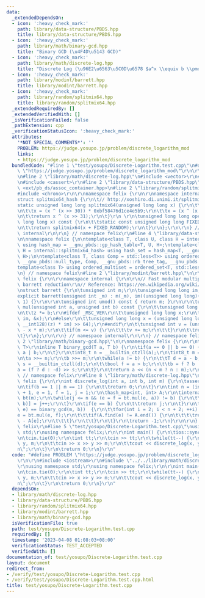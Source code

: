 ```yaml
---
data:
  _extendedDependsOn:
  - icon: ':heavy_check_mark:'
    path: library/data-structure/PBDS.hpp
    title: library/data-structure/PBDS.hpp
  - icon: ':heavy_check_mark:'
    path: library/math/binary-gcd.hpp
    title: "Binary GCD (\u4F4D\u5143 GCD)"
  - icon: ':heavy_check_mark:'
    path: library/math/discrete-log.hpp
    title: "Discrete Log (\u96E2\u6563\u5C0D\u6578 $a^x \\equiv b \\pmod m$)"
  - icon: ':heavy_check_mark:'
    path: library/modint/barrett.hpp
    title: library/modint/barrett.hpp
  - icon: ':heavy_check_mark:'
    path: library/random/splitmix64.hpp
    title: library/random/splitmix64.hpp
  _extendedRequiredBy: []
  _extendedVerifiedWith: []
  _isVerificationFailed: false
  _pathExtension: cpp
  _verificationStatusIcon: ':heavy_check_mark:'
  attributes:
    '*NOT_SPECIAL_COMMENTS*': ''
    PROBLEM: https://judge.yosupo.jp/problem/discrete_logarithm_mod
    links:
    - https://judge.yosupo.jp/problem/discrete_logarithm_mod
  bundledCode: "#line 1 \"test/yosupo/Discrete-Logarithm.test.cpp\"\n#define PROBLEM\
    \ \"https://judge.yosupo.jp/problem/discrete_logarithm_mod\"\r\n\r\n#include <iostream>\r\
    \n#line 2 \"library/math/discrete-log.hpp\"\n#include <vector>\r\n#include <cmath>\r\
    \n#include <cassert>\r\n#line 2 \"library/data-structure/PBDS.hpp\"\n#include\
    \ <ext/pb_ds/assoc_container.hpp>\n#line 2 \"library/random/splitmix64.hpp\"\n\
    #include <chrono>\r\n\r\nnamespace felix {\r\n\r\nnamespace internal {\r\n\r\n\
    struct splitmix64_hash {\r\n\t// http://xoshiro.di.unimi.it/splitmix64.c\r\n\t\
    static unsigned long long splitmix64(unsigned long long x) {\r\n\t\tx += 0x9e3779b97f4a7c15;\r\
    \n\t\tx = (x ^ (x >> 30)) * 0xbf58476d1ce4e5b9;\r\n\t\tx = (x ^ (x >> 27)) * 0x94d049bb133111eb;\r\
    \n\t\treturn x ^ (x >> 31);\r\n\t}\r\n \r\n\tunsigned long long operator()(unsigned\
    \ long long x) const {\r\n\t\tstatic const unsigned long long FIXED_RANDOM = std::chrono::steady_clock::now().time_since_epoch().count();\r\
    \n\t\treturn splitmix64(x + FIXED_RANDOM);\r\n\t}\r\n};\r\n\r\n} // namespace\
    \ internal\r\n\r\n} // namespace felix\r\n#line 4 \"library/data-structure/PBDS.hpp\"\
    \n\nnamespace felix {\n\ntemplate<class T, class U, class H = internal::splitmix64_hash>\
    \ using hash_map = __gnu_pbds::gp_hash_table<T, U, H>;\ntemplate<class T, class\
    \ H = internal::splitmix64_hash> using hash_set = hash_map<T, __gnu_pbds::null_type,\
    \ H>;\n\ntemplate<class T, class Comp = std::less<T>> using ordered_set = __gnu_pbds::tree<T,\
    \ __gnu_pbds::null_type, Comp, __gnu_pbds::rb_tree_tag, __gnu_pbds::tree_order_statistics_node_update>;\n\
    template<class T> using ordered_multiset = ordered_set<T, std::less_equal<T>>;\n\
    \n} // namespace felix\n#line 2 \"library/modint/barrett.hpp\"\n\r\nnamespace\
    \ felix {\r\n\r\nnamespace internal {\r\n\r\n// Fast modular multiplication by\
    \ barrett reduction\r\n// Reference: https://en.wikipedia.org/wiki/Barrett_reduction\r\
    \nstruct barrett {\r\n\tunsigned int m;\r\n\tunsigned long long im;\r\n\r\n\t\
    explicit barrett(unsigned int _m) : m(_m), im((unsigned long long)(-1) / _m +\
    \ 1) {}\r\n\r\n\tunsigned int umod() const { return m; }\r\n\r\n\tunsigned int\
    \ mul(unsigned int a, unsigned int b) const {\r\n\t\tunsigned long long z = a;\r\
    \n\t\tz *= b;\r\n#ifdef _MSC_VER\r\n\t\tunsigned long long x;\r\n\t\t_umul128(z,\
    \ im, &x);\r\n#else\r\n\t\tunsigned long long x = (unsigned long long)(((unsigned\
    \ __int128)(z) * im) >> 64);\r\n#endif\r\n\t\tunsigned int v = (unsigned int)(z\
    \ - x * m);\r\n\t\tif(m <= v) {\r\n\t\t\tv += m;\r\n\t\t}\r\n\t\treturn v;\r\n\
    \t}\r\n};\r\n\r\n} // namespace internal\r\n\r\n} // namespace felix\r\n#line\
    \ 2 \"library/math/binary-gcd.hpp\"\n\r\nnamespace felix {\r\n\r\ntemplate<class\
    \ T>\r\ninline T binary_gcd(T a, T b) {\r\n\tif(a == 0 || b == 0) {\r\n\t\treturn\
    \ a | b;\r\n\t}\r\n\tint8_t n = __builtin_ctzll(a);\r\n\tint8_t m = __builtin_ctzll(b);\r\
    \n\ta >>= n;\r\n\tb >>= m;\r\n\twhile(a != b) {\r\n\t\tT d = a - b;\r\n\t\tint8_t\
    \ s = __builtin_ctzll(d);\r\n\t\tbool f = a > b;\r\n\t\tb = f ? b : a;\r\n\t\t\
    a = (f ? d : -d) >> s;\r\n\t}\r\n\treturn a << (n < m ? n : m);\r\n}\r\n\r\n}\
    \ // namespace felix\r\n#line 8 \"library/math/discrete-log.hpp\"\n\r\nnamespace\
    \ felix {\r\n\r\nint discrete_log(int a, int b, int m) {\r\n\tassert(b < m);\r\
    \n\tif(b == 1 || m == 1) {\r\n\t\treturn 0;\r\n\t}\r\n\tint n = (int) std::sqrt(m)\
    \ + 1, e = 1, f = 1, j = 1;\r\n\thash_map<int, int> A;\r\n\tinternal::barrett\
    \ bt(m);\r\n\twhile(j <= n && (e = f = bt.mul(e, a)) != b) {\r\n\t\tA[bt.mul(e,\
    \ b)] = j++;\r\n\t}\r\n\tif(e == b) {\r\n\t\treturn j;\r\n\t}\r\n\tif(binary_gcd(m,\
    \ e) == binary_gcd(m, b))  {\r\n\t\tfor(int i = 2; i < n + 2; ++i) {\r\n\t\t\t\
    e = bt.mul(e, f);\r\n\t\t\tif(A.find(e) != A.end()) {\r\n\t\t\t\treturn n * i\
    \ - A[e];\r\n\t\t\t}\r\n\t\t}\r\n\t}\r\n\treturn -1;\r\n}\r\n\r\n} // namespace\
    \ felix\r\n#line 5 \"test/yosupo/Discrete-Logarithm.test.cpp\"\nusing namespace\
    \ std;\r\nusing namespace felix;\r\n\r\nint main() {\r\n\tios::sync_with_stdio(false);\r\
    \n\tcin.tie(0);\r\n\tint tt;\r\n\tcin >> tt;\r\n\twhile(tt--) {\r\n\t\tint x,\
    \ y, m;\r\n\t\tcin >> x >> y >> m;\r\n\t\tcout << discrete_log(x, y, m) << \"\\\
    n\";\r\n\t}\r\n\treturn 0;\r\n}\r\n"
  code: "#define PROBLEM \"https://judge.yosupo.jp/problem/discrete_logarithm_mod\"\
    \r\n\r\n#include <iostream>\r\n#include \"../../library/math/discrete-log.hpp\"\
    \r\nusing namespace std;\r\nusing namespace felix;\r\n\r\nint main() {\r\n\tios::sync_with_stdio(false);\r\
    \n\tcin.tie(0);\r\n\tint tt;\r\n\tcin >> tt;\r\n\twhile(tt--) {\r\n\t\tint x,\
    \ y, m;\r\n\t\tcin >> x >> y >> m;\r\n\t\tcout << discrete_log(x, y, m) << \"\\\
    n\";\r\n\t}\r\n\treturn 0;\r\n}\r\n"
  dependsOn:
  - library/math/discrete-log.hpp
  - library/data-structure/PBDS.hpp
  - library/random/splitmix64.hpp
  - library/modint/barrett.hpp
  - library/math/binary-gcd.hpp
  isVerificationFile: true
  path: test/yosupo/Discrete-Logarithm.test.cpp
  requiredBy: []
  timestamp: '2023-04-08 01:08:03+08:00'
  verificationStatus: TEST_ACCEPTED
  verifiedWith: []
documentation_of: test/yosupo/Discrete-Logarithm.test.cpp
layout: document
redirect_from:
- /verify/test/yosupo/Discrete-Logarithm.test.cpp
- /verify/test/yosupo/Discrete-Logarithm.test.cpp.html
title: test/yosupo/Discrete-Logarithm.test.cpp
---
```

